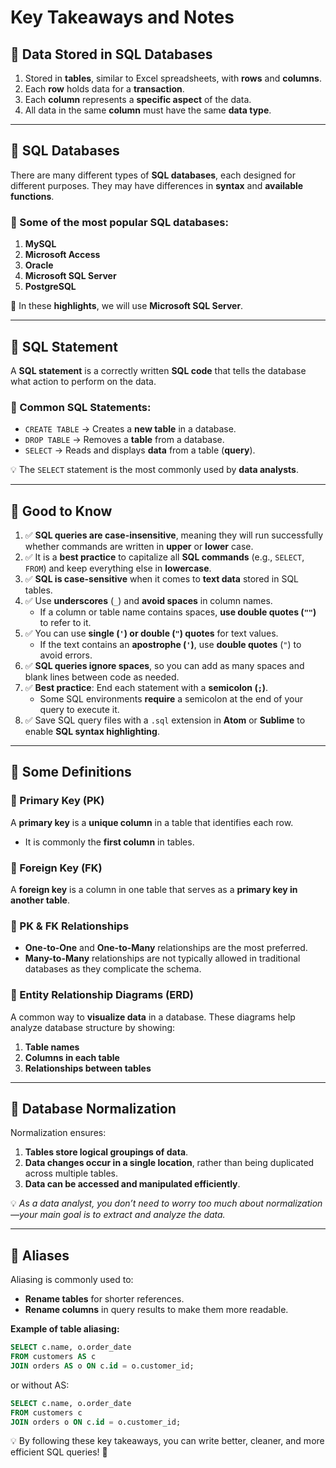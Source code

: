 # Key Takeaways and Notes

## 📌 Data Stored in SQL Databases  
1. Stored in **tables**, similar to Excel spreadsheets, with **rows** and **columns**.  
2. Each **row** holds data for a **transaction**.  
3. Each **column** represents a **specific aspect** of the data.  
4. All data in the same **column** must have the same **data type**.  

---

## 📌 SQL Databases  
There are many different types of **SQL databases**, each designed for different purposes. They may have differences in **syntax** and **available functions**.

### 🔹 Some of the most popular SQL databases:  
1. **MySQL**  
2. **Microsoft Access**  
3. **Oracle**  
4. **Microsoft SQL Server**  
5. **PostgreSQL**  

🚀 In these **highlights**, we will use **Microsoft SQL Server**.  

---

## 📌 SQL Statement  
A **SQL statement** is a correctly written **SQL code** that tells the database what action to perform on the data.

### 🔹 Common SQL Statements:  
- `CREATE TABLE` → Creates a **new table** in a database.  
- `DROP TABLE` → Removes a **table** from a database.  
- `SELECT` → Reads and displays **data** from a table (**query**).  

💡 The `SELECT` statement is the most commonly used by **data analysts**.  

---

## 📌 Good to Know  
1. ✅ **SQL queries are case-insensitive**, meaning they will run successfully whether commands are written in **upper** or **lower** case.  
2. ✅ It is a **best practice** to capitalize all **SQL commands** (e.g., `SELECT`, `FROM`) and keep everything else in **lowercase**.  
3. ✅ **SQL is case-sensitive** when it comes to **text data** stored in SQL tables.  
4. ✅ Use **underscores** (`_`) and **avoid spaces** in column names.  
   - If a column or table name contains spaces, **use double quotes (`""`)** to refer to it.  
5. ✅ You can use **single (`'`) or double (`"`) quotes** for text values.  
   - If the text contains an **apostrophe (`'`)**, use **double quotes** (`"`) to avoid errors.  
6. ✅ **SQL queries ignore spaces**, so you can add as many spaces and blank lines between code as needed.  
7. ✅ **Best practice**: End each statement with a **semicolon (`;`)**.  
   - Some SQL environments **require** a semicolon at the end of your query to execute it.  
8. ✅ Save SQL query files with a `.sql` extension in **Atom** or **Sublime** to enable **SQL syntax highlighting**.  

---

## 📌 Some Definitions  

### 🔹 Primary Key (PK)  
A **primary key** is a **unique column** in a table that identifies each row.  
- It is commonly the **first column** in tables.  

### 🔹 Foreign Key (FK)  
A **foreign key** is a column in one table that serves as a **primary key in another table**.  

### 🔹 PK & FK Relationships  
- **One-to-One** and **One-to-Many** relationships are the most preferred.  
- **Many-to-Many** relationships are not typically allowed in traditional databases as they complicate the schema.  

### 🔹 Entity Relationship Diagrams (ERD)  
A common way to **visualize data** in a database. These diagrams help analyze database structure by showing:  
1. **Table names**  
2. **Columns in each table**  
3. **Relationships between tables**  

---

## 📌 Database Normalization  
Normalization ensures:  
1. **Tables store logical groupings of data**.  
2. **Data changes occur in a single location**, rather than being duplicated across multiple tables.  
3. **Data can be accessed and manipulated efficiently**.  

💡 *As a data analyst, you don’t need to worry too much about normalization—your main goal is to extract and analyze the data.*  

---

## 📌 Aliases  
Aliasing is commonly used to:  
- **Rename tables** for shorter references.  
- **Rename columns** in query results to make them more readable.  

**Example of table aliasing:**  
```sql
SELECT c.name, o.order_date  
FROM customers AS c  
JOIN orders AS o ON c.id = o.customer_id;
```
or without AS:
```sql
SELECT c.name, o.order_date  
FROM customers c  
JOIN orders o ON c.id = o.customer_id;
```

💡 By following these key takeaways, you can write better, cleaner, and more efficient SQL queries! 🚀
